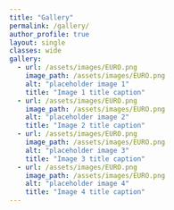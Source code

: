 ```yaml
---
title: "Gallery"
permalink: /gallery/
author_profile: true
layout: single
classes: wide
gallery:
  - url: /assets/images/EURO.png
    image_path: /assets/images/EURO.png
    alt: "placeholder image 1"
    title: "Image 1 title caption"
  - url: /assets/images/EURO.png
    image_path: /assets/images/EURO.png
    alt: "placeholder image 2"
    title: "Image 2 title caption"
  - url: /assets/images/EURO.png
    image_path: /assets/images/EURO.png
    alt: "placeholder image 3"
    title: "Image 3 title caption"
  - url: /assets/images/EURO.png
    image_path: /assets/images/EURO.png
    alt: "placeholder image 4"
    title: "Image 4 title caption"
---
```


